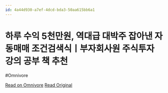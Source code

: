 ```yaml
---
id: 4a44d930-a7ef-4dcd-bda3-50aa615bb6a1
---
```


# 하루 수익 5천만원, 역대급 대박주 잡아낸 자동매매 조건검색식ㅣ부자회사원 주식투자 강의 공부 책 추천
#Omnivore

[Read on Omnivore](https://omnivore.app/me/https-youtube-com-watch-v-u-919-m-b-ddu-yc-190ce93dc36)
[Read Original](https://youtube.com/watch?v=U919mBDduYc)

